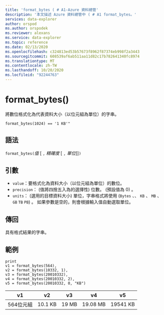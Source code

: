 ```yaml
---
title: 'format_bytes ( # A1-Azure 資料總管'
description: '本文描述 Azure 資料總管中 ( # A1 format_bytes。'
services: data-explorer
author: orspod
ms.author: orspodek
ms.reviewer: alexans
ms.service: data-explorer
ms.topic: reference
ms.date: 02/13/2020
ms.openlocfilehash: c324813ed53b57673f8962f87374eb998f2a3443
ms.sourcegitcommit: 608539af6ab511aa11d82c17b782641340fc8974
ms.translationtype: MT
ms.contentlocale: zh-TW
ms.lasthandoff: 10/20/2020
ms.locfileid: "92244763"
---
```

# <a name="format_bytes"></a>format_bytes()

將數位格式化為代表資料大小（以位元組為單位）的字串。

```kusto
format_bytes(1024) == '1 KB'"
```

## <a name="syntax"></a>語法

`format_bytes(`*值* [ `,` *精確度* [ `,` *單位*]]`)`

## <a name="arguments"></a>引數

* `value`：要格式化為資料大小（以位元組為單位）的數位。
* `precision`： (值將四捨五入為的選擇性) 位數。  (預設值為 0) 。
* `units`： (選用的目標資料大小) 單位，字串格式將使用 (`Bytes` 、、 `KB` 、 `MB` 、 `GB` `TB` `PB`) 。 如果參數是空的，則會根據輸入值自動選取單位。

## <a name="returns"></a>傳回

具有格式結果的字串。

## <a name="examples"></a>範例

<!-- csl: https://help.kusto.windows.net/Samples -->
```kusto
print 
v1 = format_bytes(564),
v2 = format_bytes(10332, 1),
v3 = format_bytes(20010332),
v4 = format_bytes(20010332, 2),
v5 = format_bytes(20010332, 0, "KB")
```

|v1|v2|v3|v4|v5|
|---|---|---|---|---|
|564位元組|10.1 KB|19 MB|19.08 MB|19541 KB|
